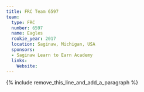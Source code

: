 ```yaml
---
title: FRC Team 6597
team:
  type: FRC
  number: 6597
  name: Eagles
  rookie_year: 2017
  location: Saginaw, Michigan, USA
  sponsors:
  - Saginaw Learn to Earn Academy
  links:
    Website:
---
```


{% include remove_this_line_and_add_a_paragraph %}